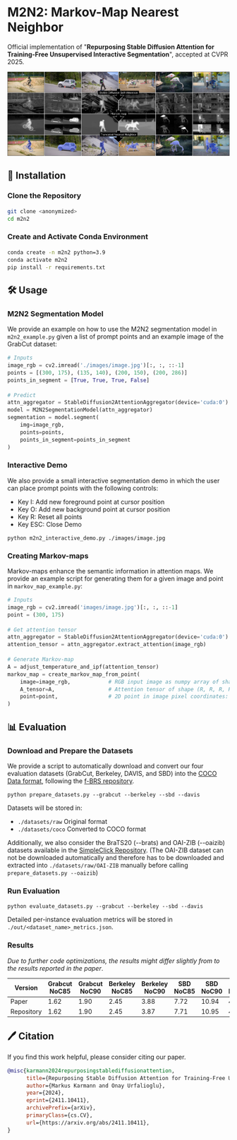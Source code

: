 # M2N2: Markov-Map Nearest Neighbor
Official implementation of "**Repurposing Stable Diffusion Attention for Training-Free Unsupervised Interactive Segmentation**", accepted at CVPR 2025.

![Thumbnail](images/thumbnail.png "Thumbnail")


## 🚀 Installation
### Clone the Repository
```bash
git clone <anonymized>
cd m2n2
```
### Create and Activate Conda Environment
```bash
conda create -n m2n2 python=3.9
conda activate m2n2
pip install -r requirements.txt
```

## 🛠️ Usage
### M2N2 Segmentation Model
We provide an example on how to use the M2N2 segmentation model in `m2n2_example.py` given a list of prompt points and an example image of the GrabCut dataset:
```python
# Inputs
image_rgb = cv2.imread('./images/image.jpg')[:, :, ::-1]
points = [(300, 175), (135, 140), (200, 150), (200, 286)]
points_in_segment = [True, True, True, False]

# Predict
attn_aggregator = StableDiffusion2AttentionAggregator(device='cuda:0')
model = M2N2SegmentationModel(attn_aggregator)
segmentation = model.segment(
    img=image_rgb,
    points=points,
    points_in_segment=points_in_segment
)
```
### Interactive Demo
We also provide a small interactive segmentation demo in which the user can place prompt points with the following controls:
* Key I: Add new foreground point at cursor position
* Key O: Add new background point at cursor position
* Key R: Reset all points
* Key ESC: Close Demo
```shell
python m2n2_interactive_demo.py ./images/image.jpg
```


### Creating Markov-maps
Markov-maps enhance the semantic information in attention maps.
We provide an example script for generating them for a given image and point in `markov_map_example.py`:
```python
# Inputs
image_rgb = cv2.imread('images/image.jpg')[:, :, ::-1]
point = (300, 175)

# Get attention tensor
attn_aggregator = StableDiffusion2AttentionAggregator(device='cuda:0')
attention_tensor = attn_aggregator.extract_attention(image_rgb)

# Generate Markov-map
A = adjust_temperature_and_ipf(attention_tensor)
markov_map = create_markov_map_from_point(
    image=image_rgb,            # RGB input image as numpy array of shape (Height, Width, 3)
    A_tensor=A,                 # Attention tensor of shape (R, R, R, R)
    point=point,                # 2D point in image pixel coordinates: (x, y)
)
```

## 📊 Evaluation
### Download and Prepare the Datasets
We provide a script to automatically download and convert our four evaluation datasets (GrabCut, Berkeley, DAVIS, and SBD) into the [COCO Data format](https://cocodataset.org/#format-data), following the [f-BRS repository](https://github.com/SamsungLabs/fbrs_interactive_segmentation).
```shell
python prepare_datasets.py --grabcut --berkeley --sbd --davis
```
Datasets will be stored in:
* `./datasets/raw` Original format
* `./datasets/coco` Converted to COCO format

Additionally, we also consider the BraTS20 (--brats) and OAI-ZIB (--oaizib) datasets available in the [SimpleClick Repository](https://github.com/uncbiag/SimpleClick).
(The OAI-ZIB dataset can not be downloaded automatically and therefore has to be downloaded and extracted into `./datasets/raw/OAI-ZIB` manually before calling `prepare_datasets.py --oaizib`)

### Run Evaluation
```shell
python evaluate_datasets.py --grabcut --berkeley --sbd --davis
```
Detailed per-instance evaluation metrics will be stored in `./out/<dataset_name>_metrics.json`.

### Results
*Due to further code optimizations, the results might differ slightly from to the results reported in the paper*.

| Version    | Grabcut<br/>NoC85 | Grabcut<br/>NoC90 | Berkeley<br/>NoC85 | Berkeley<br/>NoC90 | SBD<br/>NoC85 | SBD<br/>NoC90 | DAVIS<br/>NoC85 | DAVIS<br/>NoC90 |
|------------|-------------------|-------------------|--------------------|--------------------|---------------|---------------|-----------------|-----------------|
| Paper      | 1.62              | 1.90              | 2.45               | 3.88               | 7.72          | 10.94         | 4.60            | 6.72            |
| Repository | 1.62              | 1.90              | 2.45               | 3.87               | 7.71          | 10.95         | 4.58            | 6.74            |


## 🖊️ Citation
If you find this work helpful, please consider citing our paper.
```bibtex
@misc{karmann2024repurposingstablediffusionattention,
      title={Repurposing Stable Diffusion Attention for Training-Free Unsupervised Interactive Segmentation}, 
      author={Markus Karmann and Onay Urfalioglu},
      year={2024},
      eprint={2411.10411},
      archivePrefix={arXiv},
      primaryClass={cs.CV},
      url={https://arxiv.org/abs/2411.10411}, 
}
```
